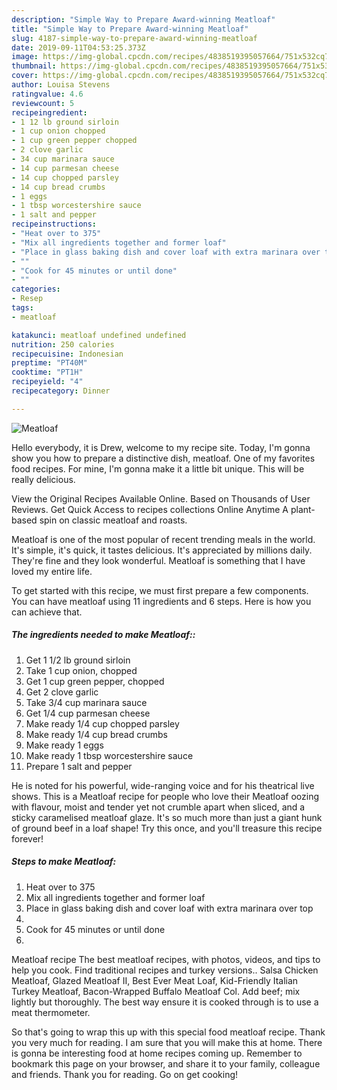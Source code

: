 ```yaml
---
description: "Simple Way to Prepare Award-winning Meatloaf"
title: "Simple Way to Prepare Award-winning Meatloaf"
slug: 4187-simple-way-to-prepare-award-winning-meatloaf
date: 2019-09-11T04:53:25.373Z
image: https://img-global.cpcdn.com/recipes/4838519395057664/751x532cq70/meatloaf-recipe-main-photo.jpg
thumbnail: https://img-global.cpcdn.com/recipes/4838519395057664/751x532cq70/meatloaf-recipe-main-photo.jpg
cover: https://img-global.cpcdn.com/recipes/4838519395057664/751x532cq70/meatloaf-recipe-main-photo.jpg
author: Louisa Stevens
ratingvalue: 4.6
reviewcount: 5
recipeingredient:
- 1 12 lb ground sirloin
- 1 cup onion chopped
- 1 cup green pepper chopped
- 2 clove garlic
- 34 cup marinara sauce
- 14 cup parmesan cheese
- 14 cup chopped parsley
- 14 cup bread crumbs
- 1 eggs
- 1 tbsp worcestershire sauce
- 1 salt and pepper
recipeinstructions:
- "Heat over to 375"
- "Mix all ingredients together and former loaf"
- "Place in glass baking dish and cover loaf with extra marinara over top"
- ""
- "Cook for 45 minutes or until done"
- ""
categories:
- Resep
tags:
- meatloaf

katakunci: meatloaf undefined undefined
nutrition: 250 calories
recipecuisine: Indonesian
preptime: "PT40M"
cooktime: "PT1H"
recipeyield: "4"
recipecategory: Dinner

---
```



![Meatloaf](https://img-global.cpcdn.com/recipes/4838519395057664/751x532cq70/meatloaf-recipe-main-photo.jpg)

Hello everybody, it is Drew, welcome to my recipe site. Today, I'm gonna show you how to prepare a distinctive dish, meatloaf. One of my favorites food recipes. For mine, I'm gonna make it a little bit unique. This will be really delicious.

View the Original Recipes Available Online. Based on Thousands of User Reviews. Get Quick Access to recipes collections Online Anytime A plant-based spin on classic meatloaf and roasts.

Meatloaf is one of the most popular of recent trending meals in the world. It's simple, it's quick, it tastes delicious. It's appreciated by millions daily. They're fine and they look wonderful. Meatloaf is something that I have loved my entire life.


To get started with this recipe, we must first prepare a few components. You can have meatloaf using 11 ingredients and 6 steps. Here is how you can achieve that.

##### The ingredients needed to make Meatloaf::

1. Get 1 1/2 lb ground sirloin
1. Take 1 cup onion, chopped
1. Get 1 cup green pepper, chopped
1. Get 2 clove garlic
1. Take 3/4 cup marinara sauce
1. Get 1/4 cup parmesan cheese
1. Make ready 1/4 cup chopped parsley
1. Make ready 1/4 cup bread crumbs
1. Make ready 1 eggs
1. Make ready 1 tbsp worcestershire sauce
1. Prepare 1 salt and pepper


He is noted for his powerful, wide-ranging voice and for his theatrical live shows. This is a Meatloaf recipe for people who love their Meatloaf oozing with flavour, moist and tender yet not crumble apart when sliced, and a sticky caramelised meatloaf glaze. It&#39;s so much more than just a giant hunk of ground beef in a loaf shape! Try this once, and you&#39;ll treasure this recipe forever! 

##### Steps to make Meatloaf:

1. Heat over to 375
1. Mix all ingredients together and former loaf
1. Place in glass baking dish and cover loaf with extra marinara over top
1. 
1. Cook for 45 minutes or until done
1. 


Meatloaf recipe The best meatloaf recipes, with photos, videos, and tips to help you cook. Find traditional recipes and turkey versions.. Salsa Chicken Meatloaf, Glazed Meatloaf II, Best Ever Meat Loaf, Kid-Friendly Italian Turkey Meatloaf, Bacon-Wrapped Buffalo Meatloaf Col. Add beef; mix lightly but thoroughly. The best way ensure it is cooked through is to use a meat thermometer. 

So that's going to wrap this up with this special food meatloaf recipe. Thank you very much for reading. I am sure that you will make this at home. There is gonna be interesting food at home recipes coming up. Remember to bookmark this page on your browser, and share it to your family, colleague and friends. Thank you for reading. Go on get cooking!

